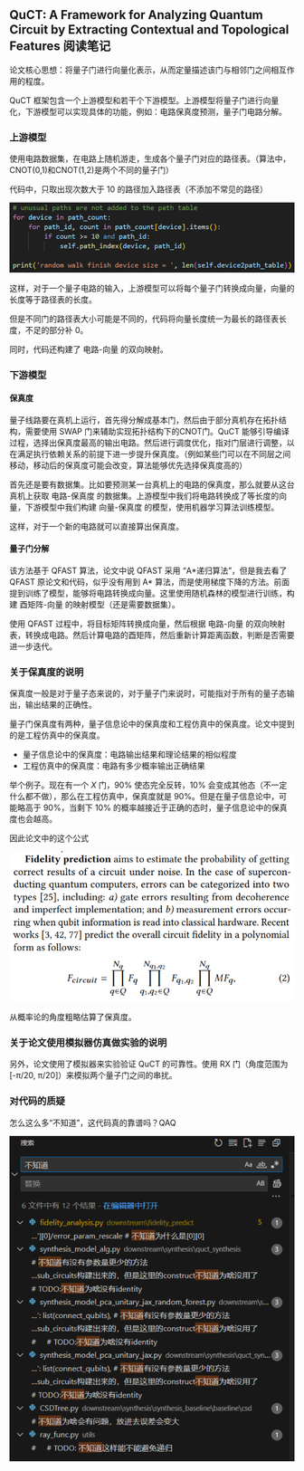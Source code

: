## QuCT꞉ A Framework for Analyzing Quantum Circuit by Extracting Contextual and Topological Features 阅读笔记

论文核心思想：将量子门进行向量化表示，从而定量描述该门与相邻门之间相互作用的程度。

QuCT 框架包含一个上游模型和若干个下游模型。上游模型将量子门进行向量化，下游模型可以实现具体的功能，例如：电路保真度预测，量子门电路分解。

### 上游模型

使用电路数据集，在电路上随机游走，生成各个量子门对应的路径表。（算法中，CNOT(0,1)和CNOT(1,2)是两个不同的量子门）

代码中，只取出现次数大于 10 的路径加入路径表（不添加不常见的路径）

<img src="img/2.png">

这样，对于一个量子电路的输入，上游模型可以将每个量子门转换成向量，向量的长度等于路径表的长度。

但是不同门的路径表大小可能是不同的，代码将向量长度统一为最长的路径表长度，不足的部分补 0。

同时，代码还构建了 电路-向量 的双向映射。

### 下游模型

#### 保真度

量子线路要在真机上运行，首先得分解成基本门，然后由于部分真机存在拓扑结构，需要使用 SWAP 门来辅助实现拓扑结构下的CNOT门。QuCT 能够引导编译过程，选择出保真度最高的输出电路。然后进行调度优化，指对门层进行调整，以在满足执行依赖关系的前提下进一步提升保真度。（例如某些门可以在不同层之间移动，移动后的保真度可能会改变，算法能够优先选择保真度高的）

首先还是要有数据集。比如要预测某一台真机上的电路的保真度，那么就要从这台真机上获取 电路-保真度 的数据集。上游模型中我们将电路转换成了等长度的向量，下游模型中我们构建 向量-保真度 的模型，使用机器学习算法训练模型。

这样，对于一个新的电路就可以直接算出保真度。

#### 量子门分解

该方法基于 QFAST 算法，论文中说 QFAST 采用 “A\*递归算法”，但是我去看了 QFAST 原论文和代码，似乎没有用到 A\* 算法，而是使用梯度下降的方法。前面提到训练了模型，能够将电路转换成向量。这里使用随机森林的模型进行训练，构建 酉矩阵-向量 的映射模型（还是需要数据集）。

使用 QFAST 过程中，将目标矩阵转换成向量，然后根据 电路-向量 的双向映射表，转换成电路。然后计算电路的酉矩阵，然后重新计算距离函数，判断是否需要进一步迭代。

### 关于保真度的说明

保真度一般是对于量子态来说的，对于量子门来说时，可能指对于所有的量子态输出，输出结果的正确性。

量子门保真度有两种，量子信息论中的保真度和工程仿真中的保真度。论文中提到的是工程仿真中的保真度。

+ 量子信息论中的保真度：电路输出结果和理论结果的相似程度
+ 工程仿真中的保真度：电路有多少概率输出正确结果

举个例子。现在有一个 $X$ 门，90% 使态完全反转，10% 会变成其他态（不一定什么都不做），那么在工程仿真中，保真度就是 90%。但是在量子信息论中，可能略高于 90%，当剩下 10% 的概率越接近于正确的态时，量子信息论中的保真度也会越高。

因此论文中的这个公式

<img src="img/1.png">

从概率论的角度粗略估算了保真度。

### 关于论文使用模拟器仿真做实验的说明

另外，论文使用了模拟器来实验验证 QuCT 的可靠性。使用 RX 门（角度范围为[-π/20, π/20]）来模拟两个量子门之间的串扰。

### 对代码的质疑

怎么这么多“不知道”，这代码真的靠谱吗？QAQ

<img src="img/3.png">